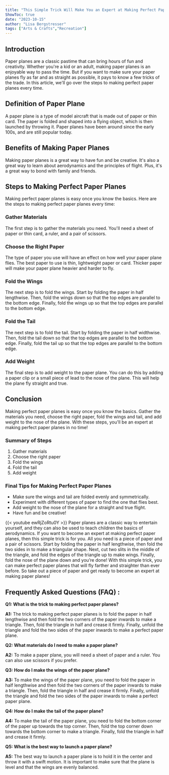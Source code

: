 ```yaml
---
title: "This Simple Trick Will Make You an Expert at Making Perfect Paper Planes!"
ShowToc: true 
date: "2023-10-15"
author: "Lisa Bergstresser" 
tags: ["Arts & Crafts","Recreation"]
---
```

## Introduction 

Paper planes are a classic pastime that can bring hours of fun and creativity. Whether you're a kid or an adult, making paper planes is an enjoyable way to pass the time. But if you want to make sure your paper planes fly as far and as straight as possible, it pays to know a few tricks of the trade. In this article, we'll go over the steps to making perfect paper planes every time. 

## Definition of Paper Plane

A paper plane is a type of model aircraft that is made out of paper or thin card. The paper is folded and shaped into a flying object, which is then launched by throwing it. Paper planes have been around since the early 100s, and are still popular today. 

## Benefits of Making Paper Planes

Making paper planes is a great way to have fun and be creative. It's also a great way to learn about aerodynamics and the principles of flight. Plus, it's a great way to bond with family and friends. 

## Steps to Making Perfect Paper Planes

Making perfect paper planes is easy once you know the basics. Here are the steps to making perfect paper planes every time: 

### Gather Materials

The first step is to gather the materials you need. You'll need a sheet of paper or thin card, a ruler, and a pair of scissors. 

### Choose the Right Paper

The type of paper you use will have an effect on how well your paper plane flies. The best paper to use is thin, lightweight paper or card. Thicker paper will make your paper plane heavier and harder to fly. 

### Fold the Wings

The next step is to fold the wings. Start by folding the paper in half lengthwise. Then, fold the wings down so that the top edges are parallel to the bottom edge. Finally, fold the wings up so that the top edges are parallel to the bottom edge. 

### Fold the Tail

The next step is to fold the tail. Start by folding the paper in half widthwise. Then, fold the tail down so that the top edges are parallel to the bottom edge. Finally, fold the tail up so that the top edges are parallel to the bottom edge. 

### Add Weight

The final step is to add weight to the paper plane. You can do this by adding a paper clip or a small piece of lead to the nose of the plane. This will help the plane fly straight and true. 

## Conclusion

Making perfect paper planes is easy once you know the basics. Gather the materials you need, choose the right paper, fold the wings and tail, and add weight to the nose of the plane. With these steps, you'll be an expert at making perfect paper planes in no time! 

### Summary of Steps

1. Gather materials 
2. Choose the right paper 
3. Fold the wings 
4. Fold the tail 
5. Add weight 

### Final Tips for Making Perfect Paper Planes

- Make sure the wings and tail are folded evenly and symmetrically. 
- Experiment with different types of paper to find the one that flies best. 
- Add weight to the nose of the plane for a straight and true flight. 
- Have fun and be creative!

{{< youtube ewRjZoRtu0Y >}} 
Paper planes are a classic way to entertain yourself, and they can also be used to teach children the basics of aerodynamics. If you want to become an expert at making perfect paper planes, then this simple trick is for you. All you need is a piece of paper and a pair of scissors. Start by folding the paper in half lengthwise, then fold the two sides in to make a triangular shape. Next, cut two slits in the middle of the triangle, and fold the edges of the triangle up to make wings. Finally, fold the nose of the plane down and you’re done! With this simple trick, you can make perfect paper planes that will fly farther and straighter than ever before. So take out a piece of paper and get ready to become an expert at making paper planes!

## Frequently Asked Questions (FAQ) :
**Q1: What is the trick to making perfect paper planes?**

**A1:** The trick to making perfect paper planes is to fold the paper in half lengthwise and then fold the two corners of the paper inwards to make a triangle. Then, fold the triangle in half and crease it firmly. Finally, unfold the triangle and fold the two sides of the paper inwards to make a perfect paper plane.

**Q2: What materials do I need to make a paper plane?**

**A2:** To make a paper plane, you will need a sheet of paper and a ruler. You can also use scissors if you prefer.

**Q3: How do I make the wings of the paper plane?**

**A3:** To make the wings of the paper plane, you need to fold the paper in half lengthwise and then fold the two corners of the paper inwards to make a triangle. Then, fold the triangle in half and crease it firmly. Finally, unfold the triangle and fold the two sides of the paper inwards to make a perfect paper plane.

**Q4: How do I make the tail of the paper plane?**

**A4:** To make the tail of the paper plane, you need to fold the bottom corner of the paper up towards the top corner. Then, fold the top corner down towards the bottom corner to make a triangle. Finally, fold the triangle in half and crease it firmly.

**Q5: What is the best way to launch a paper plane?**

**A5:** The best way to launch a paper plane is to hold it in the center and throw it with a swift motion. It is important to make sure that the plane is level and that the wings are evenly balanced.





